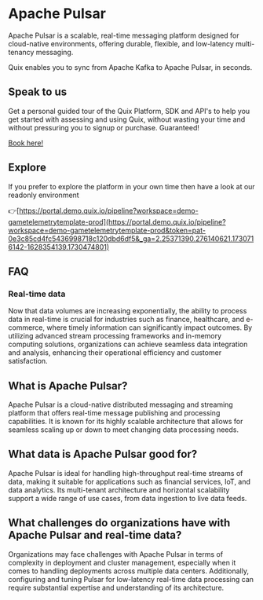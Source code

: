 <!--[tech-name]-->
# Apache Pulsar

<!--[blurb-about-tech]-->
Apache Pulsar is a scalable, real-time messaging platform designed for cloud-native environments, offering durable, flexible, and low-latency multi-tenancy messaging.

Quix enables you to sync from Apache Kafka <span id="to_or_from">to</span> <span id="techname">Apache Pulsar</span>, in seconds.

## Speak to us

Get a personal guided tour of the Quix Platform, SDK and API's to help you get started with assessing and using Quix, without wasting your time and without pressuring you to signup or purchase. Guaranteed!

[Book here!](https://share.hsforms.com/1iW0TmZzKQMChk0lxd_tGiw4yjw2?__hstc=175542013.19c333c2ae8002be5fbc6a17a447e442.1730474801833.1730474801833.1730716142494.2&__hssc=175542013.2.1730716142494&__hsfp=3927774151)


## Explore

If you prefer to explore the platform in your own time then have a look at our readonly environment

👉[https://portal.demo.quix.io/pipeline?workspace=demo-gametelemetrytemplate-prod](https://portal.demo.quix.io/pipeline?workspace=demo-gametelemetrytemplate-prod&token=pat-0e3c85cd4fc5436998718c120dbd6df5&_ga=2.25371390.276140621.1730716142-1628354139.1730474801)


## FAQ

### Real-time data

Now that data volumes are increasing exponentially, the ability to process data in real-time is crucial for industries such as finance, healthcare, and e-commerce, where timely information can significantly impact outcomes. By utilizing advanced stream processing frameworks and in-memory computing solutions, organizations can achieve seamless data integration and analysis, enhancing their operational efficiency and customer satisfaction.

## What is <span id="techname">Apache Pulsar</span>?

<!--[tech-seo-text]-->
Apache Pulsar is a cloud-native distributed messaging and streaming platform that offers real-time message publishing and processing capabilities. It is known for its highly scalable architecture that allows for seamless scaling up or down to meet changing data processing needs.

## What data is <span id="techname">Apache Pulsar</span> good for?

<!--[tech-data-seo-text]-->
Apache Pulsar is ideal for handling high-throughput real-time streams of data, making it suitable for applications such as financial services, IoT, and data analytics. Its multi-tenant architecture and horizontal scalability support a wide range of use cases, from data ingestion to live data feeds.

## What challenges do organizations have with <span id="techname">Apache Pulsar</span> and real-time data?

<!--[tech-challenges-seo-text]-->
Organizations may face challenges with Apache Pulsar in terms of complexity in deployment and cluster management, especially when it comes to handling deployments across multiple data centers. Additionally, configuring and tuning Pulsar for low-latency real-time data processing can require substantial expertise and understanding of its architecture.